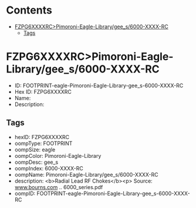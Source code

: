 



Contents
========

* [FZPG6XXXXRC>Pimoroni-Eagle-Library/gee_s/6000-XXXX-RC](#fzpg6xxxxrcpimoroni-eagle-librarygee_s6000-xxxx-rc)
	* [Tags](#tags)

# FZPG6XXXXRC>Pimoroni-Eagle-Library/gee_s/6000-XXXX-RC

- ID: FOOTPRINT-eagle-Pimoroni-Eagle-Library-gee_s-6000-XXXX-RC
- Hex ID: FZPG6XXXXRC
- Name: 
- Description: 

## Tags

- hexID: FZPG6XXXXRC
- oompType: FOOTPRINT
- oompSize: eagle
- oompColor: Pimoroni-Eagle-Library
- oompDesc: gee_s
- oompIndex: 6000-XXXX-RC
- oompName: Pimoroni-Eagle-Library/gee_s/6000-XXXX-RC
- description: &lt;b&gt;Radial Lead RF Chokes&lt;/b&gt;&lt;p&gt;
Source: www.bourns.com .. 6000_series.pdf
- oompID: FOOTPRINT-eagle-Pimoroni-Eagle-Library-gee_s-6000-XXXX-RC
